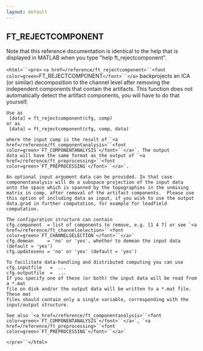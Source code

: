 ```yaml
---
layout: default
---
```


##  FT_REJECTCOMPONENT

Note that this reference documentation is identical to the help that is displayed in MATLAB when you type "help ft_rejectcomponent".

`<html>``<pre>`
    `<a href=/reference/ft_rejectcomponent>``<font color=green>`FT_REJECTCOMPONENT`</font>``</a>` backprojects an ICA (or similar) decomposition to the
    channel level after removing the independent components that contain
    the artifacts. This function does not automatically detect the artifact
    components, you will have to do that yourself.
 
    Use as
     [data] = ft_rejectcomponent(cfg, comp)
    or as
     [data] = ft_rejectcomponent(cfg, comp, data)
 
    where the input comp is the result of `<a href=/reference/ft_componentanalysis>``<font color=green>`FT_COMPONENTANALYSIS`</font>``</a>`. The output
    data will have the same format as the output of `<a href=/reference/ft_preprocessing>``<font color=green>`FT_PREPROCESSING`</font>``</a>`.
 
    An optional input argument data can be provided. In that case
    componentanalysis will do a subspace projection of the input data
    onto the space which is spanned by the topographies in the unmixing
    matrix in comp, after removal of the artifact components.  Please use
    this option of including data as input, if you wish to use the output
    data.grad in further computation, for example for leadfield computation.
 
    The configuration structure can contain
    cfg.component  = list of components to remove, e.g. [1 4 7] or see `<a href=/reference/ft_channelselection>``<font color=green>`FT_CHANNELSELECTION`</font>``</a>`
    cfg.demean     = 'no' or 'yes', whether to demean the input data (default = 'yes')
    cfg.updatesens = 'no' or 'yes' (default = 'yes')
 
    To facilitate data-handling and distributed computing you can use
    cfg.inputfile   =  ...
    cfg.outputfile  =  ...
    If you specify one of these (or both) the input data will be read from a *.mat
    file on disk and/or the output data will be written to a *.mat file. These mat
    files should contain only a single variable, corresponding with the
    input/output structure.
 
    See also `<a href=/reference/ft_componentanalysis>``<font color=green>`FT_COMPONENTANALYSIS`</font>``</a>`, `<a href=/reference/ft_preprocessing>``<font color=green>`FT_PREPROCESSING`</font>``</a>`
`</pre>``</html>`

